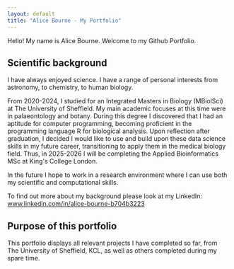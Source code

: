 ```yaml
---
layout: default
title: "Alice Bourne - My Portfolio"
---
```


Hello! My name is Alice Bourne. Welcome to my Github Portfolio.

## Scientific background

I have always enjoyed science. I have a range of personal interests from astronomy, to chemistry, to human biology.

From 2020-2024, I studied for an Integrated Masters in Biology (MBiolSci) at The University of Sheffield. My main academic focuses at this time were in palaeontology and botany. During this degree I discovered that I had an aptitude for computer programming, becoming proficient in the programming language R for biological analysis. Upon reflection after graduation, I decided I would like to use and build upon these data science skills in my future career, transitioning to apply them in the medical biology field. Thus, in 2025-2026 I will be completing the Applied Bioinformatics MSc at King's College London.

In the future I hope to work in a research environment where I can use both my scientific and computational skills.

To find out more about my background please look at my LinkedIn: www.linkedin.com/in/alice-bourne-b704b3223

## Purpose of this portfolio

This portfolio displays all relevant projects I have completed so far, from The University of Sheffield, KCL, as well as others completed during my spare time.
